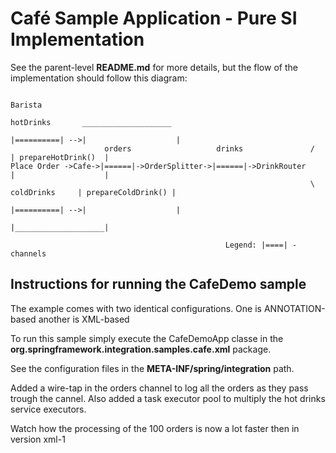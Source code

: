 Café Sample Application - Pure SI Implementation
================================================

See the parent-level **README.md** for more details, but the flow of the implementation should follow this diagram:


	                                                                                          Barista
	                                                                     hotDrinks       ____________________
	                                                                    |==========| -->|                    |
	                     orders                   drinks               /                | prepareHotDrink()  |
	Place Order ->Cafe->|======|->OrderSplitter->|======|->DrinkRouter                  |                    |
	                                                                   \ coldDrinks     | prepareColdDrink() |
	                                                                    |==========| -->|                    |
	                                                                                    |____________________|
	
	                                                Legend: |====| - channels


## Instructions for running the CafeDemo sample

The example comes with two identical configurations. One is ANNOTATION-based another is XML-based

To run this sample simply execute the CafeDemoApp classe in the **org.springframework.integration.samples.cafe.xml** package.

See the configuration files in the **META-INF/spring/integration** path.

Added a wire-tap in the orders channel to log all the orders as they pass trough the cannel.
Also added a task executor pool to multiply the hot drinks service executors.

Watch how the processing of the 100 orders is now a lot faster then in version xml-1